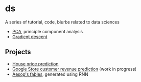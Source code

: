 # ds

A series of tutorial, code, blurbs related to data sciences

- [PCA](./pca.ipynb), principle component analysis
- [Gradient descent](./Gradient_descent.ipynb)

## Projects
- [House price prediction](./House_price_prediction.ipynb)
- [Google Store customer revenue prediction](./GA_customer_revenue.ipynb) (work in progress)
- [Aesop's fables](https://github.com/aunz/ds/tree/master/apps/aesop_fables), generated using RNN
